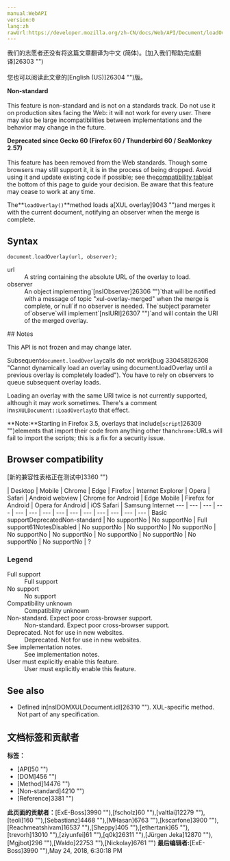 ```yaml
---
manual:WebAPI
version:0
lang:zh
rawUrl:https://developer.mozilla.org/zh-CN/docs/Web/API/Document/loadOverlay
---
```




<bdi>我们的志愿者还没有将这篇文章翻译为<bdi>中文 (简体)</bdi>。[加入我们帮助完成翻译]26303 "")<br></br>您也可以阅读此文章的[English (US)]26304 "")版。</bdi>






**Non-standard**<br></br>This feature is non-standard and is not on a standards track. Do not use it on production sites facing the Web: it will not work for every user. There may also be large incompatibilities between implementations and the behavior may change in the future.




**Deprecated since Gecko 60 (Firefox 60 / Thunderbird 60 / SeaMonkey 2.57)**<br></br>This feature has been removed from the Web standards. Though some browsers may still support it, it is in the process of being dropped. Avoid using it and update existing code if possible; see the[compatibility table](%9041#Browser_compatibility "")at the bottom of this page to guide your decision. Be aware that this feature may cease to work at any time.





The**`loadOverlay()`**method loads a[XUL overlay]9043 "")and merges it with the current document, notifying an observer when the merge is complete.


## Syntax<a name="Syntax"></a>

```
document.loadOverlay(url, observer);
```
<dl><dt id=''>url</dt><dd>A string containing the absolute URL of the overlay to load.</dd><dt id=''>observer</dt><dd>An object implementing`[nsIObserver]26306 "")`that will be notified with a message of topic &quot;xul-overlay-merged&quot; when the merge is complete, or`null`if no observer is needed. The`subject`parameter of`observe`will implement`[nsIURI]26307 "")`and will contain the URI of the merged overlay.</dd></dl>
## Notes<a name="Notes"></a>


This API is not frozen and may change later.



Subsequent`document.loadOverlay`calls do not work[bug 330458]26308 "Cannot dynamically load an overlay using document.loadOverlay until a previous overlay is completely loaded"). You have to rely on observers to queue subsequent overlay loads.



Loading an overlay with the same URI twice is not currently supported, although it may work sometimes. There&#39;s a comment in`nsXULDocument::LoadOverlay`to that effect.

**Note:**Starting in Firefox 3.5, overlays that include[`script`]26309 "")elements that import their code from anything other than`chrome:`URLs will fail to import the scripts; this is a fix for a security issue.

## Browser compatibility<a name="Browser_compatibility"></a>
[新的兼容性表格正在测试中<i></i>]3360 "")

 | <abbr>Desktop<i></i></abbr> | <abbr>Mobile<i></i></abbr> 
 | <abbr>Chrome<i></i></abbr> | <abbr>Edge<i></i></abbr> | <abbr>Firefox<i></i></abbr> | <abbr>Internet Explorer<i></i></abbr> | <abbr>Opera<i></i></abbr> | <abbr>Safari<i></i></abbr> | <abbr>Android webview<i></i></abbr> | <abbr>Chrome for Android<i></i></abbr> | <abbr>Edge Mobile<i></i></abbr> | <abbr>Firefox for Android<i></i></abbr> | <abbr>Opera for Android<i></i></abbr> | <abbr>iOS Safari<i></i></abbr> | <abbr>Samsung Internet<i></i></abbr> 
 ---  |  ---  |  ---  |  ---  |  ---  |  ---  |  ---  |  ---  |  ---  |  ---  |  ---  |  ---  |  ---  |  ---  | 
Basic support<abbr>Deprecated<i></i></abbr><abbr>Non-standard<i></i></abbr> | <abbr>No support</abbr>No | <abbr>No support</abbr>No | <abbr>Full support</abbr>61<abbr>Notes<i></i></abbr><abbr>Disabled<i></i></abbr> | <abbr>No support</abbr>No | <abbr>No support</abbr>No | <abbr>No support</abbr>No | <abbr>No support</abbr>No | <abbr>No support</abbr>No | <abbr>No support</abbr>No | <abbr>No support</abbr>No | <abbr>No support</abbr>No | <abbr>No support</abbr>No | <abbr>?</abbr> 


### Legend<a name="Legend"></a>
<dl><dt id=''><abbr>Full support</abbr></dt><dd>Full support</dd><dt id=''><abbr>No support</abbr></dt><dd>No support</dd><dt id=''><abbr>Compatibility unknown</abbr></dt><dd>Compatibility unknown</dd><dt id=''><abbr>Non-standard. Expect poor cross-browser support.<i></i></abbr></dt><dd>Non-standard. Expect poor cross-browser support.</dd><dt id=''><abbr>Deprecated. Not for use in new websites.<i></i></abbr></dt><dd>Deprecated. Not for use in new websites.</dd><dt id=''><abbr>See implementation notes.<i></i></abbr></dt><dd>See implementation notes.</dd><dt id=''><abbr>User must explicitly enable this feature.<i></i></abbr></dt><dd>User must explicitly enable this feature.</dd></dl>

## See also<a name="See_also"></a>

* Defined in[nsIDOMXULDocument.idl]26310 ""). XUL-specific method. Not part of any specification.



## 文档标签和贡献者
**标签：**
* [API]50 "")
* [DOM]456 "")
* [Method]14476 "")
* [Non-standard]4210 "")
* [Reference]3381 "")

**此页面的贡献者：**[ExE-Boss]3990 ""),[fscholz]60 ""),[valtlai]12279 ""),[teoli]160 ""),[Sebastianz]4468 ""),[MHasan]6763 ""),[kscarfone]3900 ""),[Reachmeatshivam]16537 ""),[Sheppy]405 ""),[ethertank]65 ""),[trevorh]13010 ""),[ziyunfei]61 ""),[q0k]26311 ""),[Jürgen Jeka]12870 ""),[Mgjbot]296 ""),[Waldo]22753 ""),[Nickolay]6761 "")
**最后编辑者:**[ExE-Boss]3990 ""),<time>May 24, 2018, 6:30:18 PM</time>


